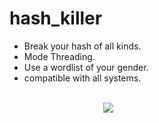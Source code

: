 # hash_killer

<ul>
  <li>Break your hash of all kinds.</li>
  <li>Mode Threading.</li>
  <li>Use a wordlist of your gender.</li>
  <li>compatible with all systems.</li>
</ul>
<br/>
<IMG style="margin-left: 150px" src="http://test.fcen.co.in/hash.png">

